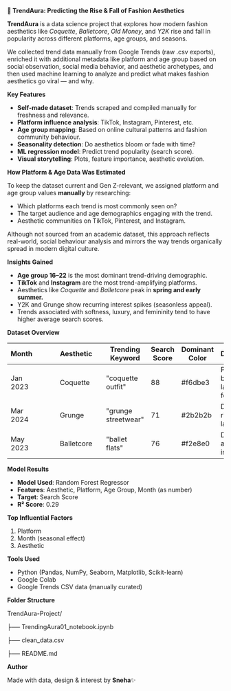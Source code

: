 **🌸 TrendAura: Predicting the Rise & Fall of Fashion Aesthetics**

**TrendAura** is a data science project that explores how modern fashion aesthetics like _Coquette_, _Balletcore_, _Old Money_, and _Y2K_ rise and fall in popularity across different platforms, age groups, and seasons.

We collected trend data manually from Google Trends (raw .csv exports), enriched it with additional metadata like platform and age group based on social observation, social media behavior, and aesthetic archetypes, and then used machine learning to analyze and predict what makes fashion aesthetics go viral — and why.

**Key Features**

- **Self-made dataset**: Trends scraped and compiled manually for freshness and relevance.
- **Platform influence analysis**: TikTok, Instagram, Pinterest, etc.
- **Age group mapping**: Based on online cultural patterns and fashion community behaviour.
- **Seasonality detection**: Do aesthetics bloom or fade with time?
- **ML regression model**: Predict trend popularity (search score).
- **Visual storytelling**: Plots, feature importance, aesthetic evolution.

**How Platform & Age Data Was Estimated**

To keep the dataset current and Gen Z-relevant, we assigned platform and age group values **manually** by researching:

- Which platforms each trend is most commonly seen on?
- The target audience and age demographics engaging with the trend.
- Aesthetic communities on TikTok, Pinterest, and Instagram.

Although not sourced from an academic dataset, this approach reflects real-world, social behaviour analysis and mirrors the way trends organically spread in modern digital culture.

**Insights Gained**

- **Age group 16–22** is the most dominant trend-driving demographic.
- **TikTok** and **Instagram** are the most trend-amplifying platforms.
- Aesthetics like _Coquette_ and _Balletcore_ peak in **spring and early summer.**
- Y2K and Grunge show recurring interest spikes (seasonless appeal).
- Trends associated with softness, luxury, and femininity tend to have higher average search scores.

**Dataset Overview**

| **Month** |     |     |     | **Aesthetic** |     | **Trending Keyword** | **Search Score** | **Dominant Color** | **Description** | **Age Group** | **Platform** |
| --- | --- | --- | --- | --- | --- | --- | --- | --- | --- | --- | --- |
| Jan 2023 |     |     |     | Coquette |     | "coquette outfit" | 88  | #f6dbe3 | Pale pink, bows, laces, femininity | 16–22 | TikTok |
| Mar 2024 |     |     |     | Grunge |     | "grunge streetwear" | 71  | #2b2b2b | Dark tones, ripped layers | 18–28 | Instagram |
| May 2023 |     |     |     | Balletcore |     | "ballet flats" | 76  | #f2e8e0 | Delicate, airy, ballet-inspired | 14–21 | Pinterest |

**Model Results**

- **Model Used**: Random Forest Regressor
- **Features**: Aesthetic, Platform, Age Group, Month (as number)
- **Target**: Search Score
- **R² Score**: 0.29

**Top Influential Factors**

1. Platform
2. Month (seasonal effect)
3. Aesthetic

**Tools Used**

- Python (Pandas, NumPy, Seaborn, Matplotlib, Scikit-learn)
- Google Colab
- Google Trends CSV data (manually curated)

**Folder Structure**

TrendAura-Project/

├── TrendingAura01_notebook.ipynb

├── clean_data.csv

├── README.md

**Author**

Made with data, design & interest by **Sneha**✨
